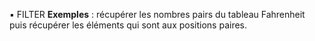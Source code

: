 ▪
FILTER
**Exemples** : récupérer les nombres pairs du tableau Fahrenheit puis récupérer les éléments qui sont aux positions paires.
